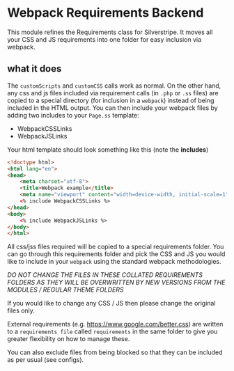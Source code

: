 # Webpack Requirements Backend

This module refines the Requirements class for Silverstripe. It moves all your CSS and JS requirements into one folder for easy inclusion via webpack.

## what it does

The `customScripts` and `customCSS` calls work as normal. On the other hand, any css and js files included via requirement calls (in `.php` or `.ss` files) are copied to a special directory (for inclusion in a `webpack`) instead of being included in the HTML output. You can then include your webpack files by adding two includes to your `Page.ss` template:

 * WebpackCSSLinks
 * WebpackJSLinks

 Your html template should look something like this (note the **includes**)
 ```html
 <!doctype html>
 <html lang="en">
 <head>
     <meta charset="utf-8">
     <title>Webpack example</title>
     <meta name="viewport" content="width=device-width, initial-scale=1">
     <% include WebpackCSSLinks %>
 </head>
 <body>
     <% include WebpackJSLinks %>
 </body>
 </html>
 ```

All css/jss files required will be copied to a special requirements folder. You can go through this requirements folder and pick the CSS and JS you would like to include in your `webpack` using the standard webpack methodologies.

_*DO NOT CHANGE THE FILES IN THESE COLLATED REQUIREMENTS FOLDERS AS THEY WILL BE OVERWRITTEN BY NEW VERSIONS FROM THE MODULES / REGULAR THEME FOLDERS*_

If you would like to change any CSS / JS then please change the original files only.

External requirements (e.g. https://www.google.com/better.css) are written to a `requirements file` called `requirements` in the same folder to give you greater flexibility on how to manage these.

You can also exclude files from being blocked so that they can be included as per usual (see configs).
